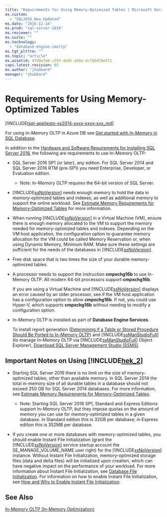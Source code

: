 ```yaml
---
title: "Requirements for Using Memory-Optimized Tables | Microsoft Docs"
ms.custom: 
  - "SQL2016_New_Updated"
ms.date: "2016-11-16"
ms.prod: "sql-server-2016"
ms.reviewer: ""
ms.suite: ""
ms.technology: 
  - "database-engine-imoltp"
ms.tgt_pltfrm: ""
ms.topic: "article"
ms.assetid: 47d9a7e8-c597-4b95-a58a-dcf66df8e572
caps.latest.revision: 65
ms.author: "jhubbard"
manager: "jhubbard"
---
```

# Requirements for Using Memory-Optimized Tables
[!INCLUDE[tsql-appliesto-ss2014-xxxx-xxxx-xxx_md](../../a9retired/includes/tsql-appliesto-ss2014-xxxx-xxxx-xxx-md.md)]

  For using In-Memory OLTP in Azure DB see [Get started with In-Memory in SQL Database](http://azure.microsoft.com/documentation/articles/sql-database-in-memory/).  
  
 In addition to the [Hardware and Software Requirements for Installing SQL Server 2016](../../sql-server/install/hardware-and-software-requirements-for-installing-sql-server.md), the following are requirements to use In-Memory OLTP:  
  
-   SQL Server 2016 SP1 (or later), any edition. For SQL Server 2014 and SQL Server 2016 RTM (pre-SP1) you need  Enterprise, Developer, or Evaluation edition.
    - Note: In-Memory OLTP requires the 64-bit version of SQL Server.  
  
-   [!INCLUDE[ssNoVersion](../../a9notintoc/includes/ssnoversion-md.md)] needs enough memory to hold the data in memory-optimized tables and indexes, as well as additional memory to support the online workload. See [Estimate Memory Requirements for Memory-Optimized Tables](../../relational-databases/in-memory-oltp/estimate-memory-requirements-for-memory-optimized-tables.md) for more information.  

-   When running [!INCLUDE[ssNoVersion](../../a9notintoc/includes/ssnoversion-md.md)] in a Virtual Machine (VM), ensure there is enough memory allocated to the VM to support the memory needed for memory-optimized tables and indexes. Depending on the VM host application, the configuration option to guarantee memory allocation for the VM could be called Memory Reservation or, when using Dynamic Memory, Minimum RAM. Make sure these settings are sufficient for the needs of the databases in [!INCLUDE[ssNoVersion](../../a9notintoc/includes/ssnoversion-md.md)].
  
-   Free disk space that is two times the size of your durable memory-optimized tables.  
  
-   A processor needs to support the instruction **cmpxchg16b** to use In-Memory OLTP. All modern 64-bit processors support **cmpxchg16b**.  
  
     If you are using a Virtual Machine and [!INCLUDE[ssNoVersion](../../a9notintoc/includes/ssnoversion-md.md)] displays an error caused by an older processor, see if the VM host application has a configuration option to allow **cmpxchg16b**. If not, you could use Hyper-V, which supports **cmpxchg16b** without needing to modify a configuration option.  
  
-   In-Memory OLTP is installed as part of **Database Engine Services**.  
  
     To install report generation ([Determining if a Table or Stored Procedure Should Be Ported to In-Memory OLTP](../../relational-databases/in-memory-oltp/determining-if-a-table-or-stored-procedure-should-be-ported-to-in-memory-oltp.md)) and [!INCLUDE[ssManStudioFull](../../a9notintoc/includes/ssmanstudiofull-md.md)] (to manage In-Memory OLTP via [!INCLUDE[ssManStudioFull](../../a9notintoc/includes/ssmanstudiofull-md.md)] Object Explorer), [Download SQL Server Management Studio (SSMS)](https://msdn.microsoft.com/library/mt238290.aspx).  
  
## Important Notes on Using [!INCLUDE[hek_2](../../a9retired/includes/hek-2-md.md)]  
  
-   Starting SQL Server 2016 there is no limit on the size of memory-optimized tables, other than available memory. In SQL Server 2014 the total in-memory size of all durable tables in a database should not exceed 250 GB for SQL Server 2014 databases. For more information, see [Estimate Memory Requirements for Memory-Optimized Tables](../../relational-databases/in-memory-oltp/estimate-memory-requirements-for-memory-optimized-tables.md).  
    - Note: Starting SQL Server 2016 SP1, Standard and Express Editions support In-Memory OLTP, but they impose quotas on the amount of memory you can use for memory-optimized tables in a given database. In Standard edition this is 32GB per database; in Express edition this is 352MB per database. 
  
-   If you create one or more databases with memory-optimized tables, you should enable Instant File Initialization (grant the [!INCLUDE[ssNoVersion](../../a9notintoc/includes/ssnoversion-md.md)] service startup account the SE_MANAGE_VOLUME_NAME user right) for the [!INCLUDE[ssNoVersion](../../a9notintoc/includes/ssnoversion-md.md)] instance. Without Instant File Initialization, memory-optimized storage files (data and delta files) will be initialized upon creation, which can have negative impact on the performance of your workload. For more information about Instant File Initialization, see [Database File Initialization](http://msdn.microsoft.com/library/ms175935\(SQL.105\).aspx). For information on how to enable Instant File Initialization, see [How and Why to Enable Instant File Initialization](http://blogs.msdn.com/b/sql_pfe_blog/archive/2009/12/23/how-and-why-to-enable-instant-file-initialization.aspx).  
  
## See Also  
 [In-Memory OLTP &#40;In-Memory Optimization&#41;](../../relational-databases/in-memory-oltp/in-memory-oltp-in-memory-optimization.md)  
  
  